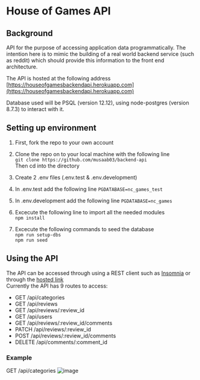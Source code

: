 # House of Games API

## Background

API for the purpose of accessing application data programmatically. The intention here is to mimic the building of a real world backend service (such as reddit) which should provide this information to the front end architecture.

The API is hosted at the following address [https://houseofgamesbackendapi.herokuapp.com](https://houseofgamesbackendapi.herokuapp.com)

Database used will be PSQL (version 12.12), using node-postgres (version 8.7.3) to interact with it.

## Setting up environment

1. First, fork the repo to your own account
2. Clone the repo on to your local machine with the following line </br>
  ``
  git clone https://github.com/musaab03/backend-api
  ``
  </br>Then cd into the directory

3. Create 2 .env files (.env.test & .env.development)

4. In .env.test add the following line ``PGDATABASE=nc_games_test``

5. In .env.development add the following line  ``PGDATABASE=nc_games``

6. Excecute the following line to import all the needed modules </br>
   ``
   npm install
   ``
7. Excecute the following commands to seed the database  </br>``npm run setup-dbs``</br> ``npm run seed``

## Using the API

The API can be accessed through using a REST client such as [Insomnia](https://insomnia.rest/download) or through the [hosted link](https://houseofgamesbackendapi.herokuapp.com) </br>
Currently the API has 9 routes to access:
- GET /api/categories
- GET /api/reviews
- GET /api/reviews/:review_id
- GET /api/users
- GET /api/reviews/:review_id/comments
- PATCH /api/reviews/:review_id
- POST /api/reviews/:review_id/comments
- DELETE /api/comments/:comment_id

### Example
GET /api/categories
![image](https://user-images.githubusercontent.com/103457332/198995063-038d52d4-ae83-4b74-a356-f658d5448c65.png)
